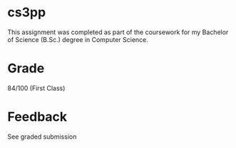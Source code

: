 # cs3pp

This assignment was completed as part of the coursework for my Bachelor of Science (B.Sc.) degree in Computer Science.

# Grade
84/100 (First Class)

# Feedback
See graded submission
